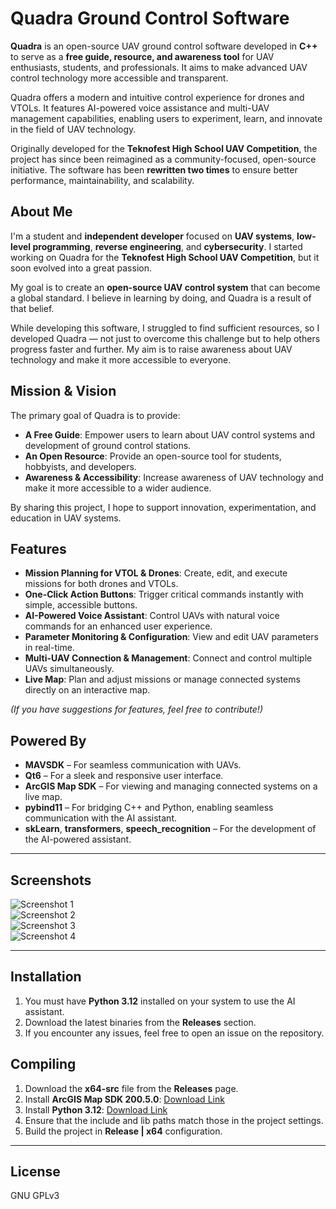 # Quadra Ground Control Software

**Quadra** is an open-source UAV ground control software developed in **C++** to serve as a **free guide, resource, and awareness tool** for UAV enthusiasts, students, and professionals. It aims to make advanced UAV control technology more accessible and transparent.

Quadra offers a modern and intuitive control experience for drones and VTOLs. It features AI-powered voice assistance and multi-UAV management capabilities, enabling users to experiment, learn, and innovate in the field of UAV technology.

Originally developed for the **Teknofest High School UAV Competition**, the project has since been reimagined as a community-focused, open-source initiative. The software has been **rewritten two times** to ensure better performance, maintainability, and scalability.

## About Me

I'm a student and **independent developer** focused on **UAV systems**, **low-level programming**, **reverse engineering**, and **cybersecurity**. I started working on Quadra for the **Teknofest High School UAV Competition**, but it soon evolved into a great passion.

My goal is to create an **open-source UAV control system** that can become a global standard. I believe in learning by doing, and Quadra is a result of that belief.

While developing this software, I struggled to find sufficient resources, so I developed Quadra — not just to overcome this challenge but to help others progress faster and further. My aim is to raise awareness about UAV technology and make it more accessible to everyone.

## Mission & Vision

The primary goal of Quadra is to provide:  
- **A Free Guide**: Empower users to learn about UAV control systems and development of ground control stations.
- **An Open Resource**: Provide an open-source tool for students, hobbyists, and developers.  
- **Awareness & Accessibility**: Increase awareness of UAV technology and make it more accessible to a wider audience.

By sharing this project, I hope to support innovation, experimentation, and education in UAV systems.

## Features

- **Mission Planning for VTOL & Drones**: Create, edit, and execute missions for both drones and VTOLs.  
- **One-Click Action Buttons**: Trigger critical commands instantly with simple, accessible buttons.  
- **AI-Powered Voice Assistant**: Control UAVs with natural voice commands for an enhanced user experience.  
- **Parameter Monitoring & Configuration**: View and edit UAV parameters in real-time.  
- **Multi-UAV Connection & Management**: Connect and control multiple UAVs simultaneously.  
- **Live Map**: Plan and adjust missions or manage connected systems directly on an interactive map.

*(If you have suggestions for features, feel free to contribute!)*

## Powered By

- **MAVSDK** – For seamless communication with UAVs.  
- **Qt6** – For a sleek and responsive user interface.  
- **ArcGIS Map SDK** – For viewing and managing connected systems on a live map.  
- **pybind11** – For bridging C++ and Python, enabling seamless communication with the AI assistant.  
- **skLearn**, **transformers**, **speech_recognition** – For the development of the AI-powered assistant.

---

## Screenshots

![Screenshot 1](https://i.imgur.com/cugY34p.png)  
![Screenshot 2](https://i.imgur.com/TQc6vZC.png)  
![Screenshot 3](https://i.imgur.com/BCOdIqy.png)  
![Screenshot 4](https://i.imgur.com/w9OENam.png)

---

## Installation

1. You must have **Python 3.12** installed on your system to use the AI assistant.
2. Download the latest binaries from the **Releases** section.
3. If you encounter any issues, feel free to open an issue on the repository.

## Compiling

1. Download the **x64-src** file from the **Releases** page.
2. Install **ArcGIS Map SDK 200.5.0**: [Download Link](https://developers.arcgis.com/qt/downloads/)
3. Install **Python 3.12**: [Download Link](https://www.python.org/downloads/release/python-3125/)
4. Ensure that the include and lib paths match those in the project settings.
5. Build the project in **Release | x64** configuration.

---

## License
GNU GPLv3
